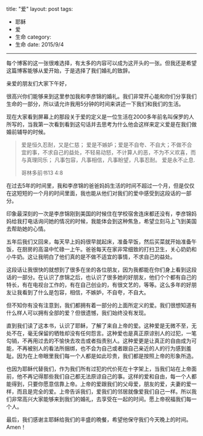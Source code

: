 title: "爱"
layout: post
tags:
  - 耶稣
  - 爱
  - 生命
category:
  - 生命
date: 2015/9/4
---

每个博客的这一张很难选择，有太多的内容可以成为这开头的一张。但我还是希望这篇博客能够从爱开始，于是选择了我们婚礼的致辞。

亲爱的朋友们大家下午好，

很高兴你们能够来到这里参加我和李彦锦的婚礼。我们非常开心能和你们分享我们生命的一部分，所以请允许我用5分钟的时间来讲述一下我们和我们的生活。

现在大家看到屏幕上的那段关于爱的定义是一位生活在2000多年前名叫保罗的人所写的，当我第一次看到看到这句话并去思考为什么他会这样来定义爱是在我们做婚前辅导的时候。

> 爱是恒久忍耐，又是仁慈；
> 爱是不嫉妒；爱是不自夸、不自大；不做不合宜的事，不求自己的益处，不轻易动怒，不计算人的恶，不为不义欢喜，而与真理同乐；
> 凡事包容，凡事相信，凡事盼望，凡事忍耐。
> 爱是永不止息.
>
> 哥林多前书13 4:8

<!-- more -->

在过去5年的时间里，我和李彦锦的爸爸妈妈生活的时间不超过一个月，但是仅仅在这短短的一个月的时间里面，我也能从他们对我们的爱中感受到这段话的一部分。

印象最深刻的一次是李彦锦刚到美国的时候住在学校宿舍连床都还没有，李彦锦妈妈给我打电话询问她的情况的时候，我能体会到这种焦急，希望立刻马上飞到美国去帮助她的心情。

五年后我们又回来，每天早上妈妈很早就起床，准备早饭，然后买菜就开始准备午饭，在厨房的高温中忙碌一上午。爸爸每天在家非常细致的打扫卫生，关心奶奶和小牛奶。这让我明白了他们真的是不做不适宜的事情，不求自己的益处。

这段话让我很快的就想到了很多在坐的各位朋友，因为我都能在你们身上看到这段话的一部分。在认识了彦锦之后，也认识了很多她的好朋友，他们个个都有自己的特长，有在电视台工作的，有在自己创业的，有很文艺的，等等。这么多年的好朋友让我看到了什么是包容，相信，不嫉妒，不自夸，不自大。

但不知你有没有注意到，我们都拥有着一部分的上面所定义的爱。我们很想知道有什么样人可以拥有全部的爱？但很遗憾，我们始终没有发现。

直到我们读了这本书，认识了耶稣，了解了来自上帝的爱。这种爱是无微不至，无处不在，毫无保留的牺牲却没有任何怨言。这种爱也是真正原谅别人的过犯，一笔勾销，不再用过去的不愉快去攻击或者指责别人。这种爱更是让真正的自由成为可能，不再被别人的看法所捆绑，也不会为自己或者跟自己亲近的人的行为感到羞耻。因为在上帝眼里我们每一个人都是如此珍贵，我们都是按照上帝的形象所造。

也因为耶稣代替我们，作为我们所有过犯的代价死在十字架上，当我们站在上帝面前，他不再记得那些我们自己都无法原谅自己的事。这样的爱和自由，每一个人都能得到，只要你愿意信靠上帝。上帝的爱跟我们的父母爱，朋友的爱，夫妻的爱一样，而且是完全的爱。上帝告诉我们，爱我们的邻居就像爱我们自己一样。所以我们非常高兴大家能够来到我们的婚礼，去享受在一起的时间。愿上帝祝福我们每一个人。

最后，我们感谢主耶稣给我们的丰盛的晩餐，希望他保守我们今天晚上的时间。Amen！
